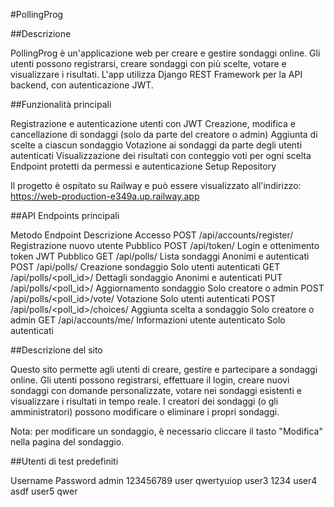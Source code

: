 #PollingProg

##Descrizione

PollingProg è un'applicazione web per creare e gestire sondaggi online.
Gli utenti possono registrarsi, creare sondaggi con più scelte, votare e visualizzare i risultati.
L'app utilizza Django REST Framework per la API backend, con autenticazione JWT.

##Funzionalità principali

Registrazione e autenticazione utenti con JWT
Creazione, modifica e cancellazione di sondaggi (solo da parte del creatore o admin)
Aggiunta di scelte a ciascun sondaggio
Votazione ai sondaggi da parte degli utenti autenticati
Visualizzazione dei risultati con conteggio voti per ogni scelta
Endpoint protetti da permessi e autenticazione
Setup Repository

Il progetto è ospitato su Railway e può essere visualizzato all'indirizzo:
https://web-production-e349a.up.railway.app

##API Endpoints principali

Metodo	Endpoint	Descrizione	Accesso
POST	/api/accounts/register/	Registrazione nuovo utente	Pubblico
POST	/api/token/	Login e ottenimento token JWT	Pubblico
GET	/api/polls/	Lista sondaggi	Anonimi e autenticati
POST	/api/polls/	Creazione sondaggio	Solo utenti autenticati
GET	/api/polls/<poll_id>/	Dettagli sondaggio	Anonimi e autenticati
PUT	/api/polls/<poll_id>/	Aggiornamento sondaggio	Solo creatore o admin
POST	/api/polls/<poll_id>/vote/	Votazione	Solo utenti autenticati
POST	/api/polls/<poll_id>/choices/	Aggiunta scelta a sondaggio	Solo creatore o admin
GET	/api/accounts/me/	Informazioni utente autenticato	Solo autenticati

##Descrizione del sito

Questo sito permette agli utenti di creare, gestire e partecipare a sondaggi online.
Gli utenti possono registrarsi, effettuare il login, creare nuovi sondaggi con domande personalizzate, votare nei sondaggi esistenti e visualizzare i risultati in tempo reale.
I creatori dei sondaggi (o gli amministratori) possono modificare o eliminare i propri sondaggi.

Nota: per modificare un sondaggio, è necessario cliccare il tasto "Modifica" nella pagina del sondaggio.

##Utenti di test predefiniti

Username	Password
admin	123456789
user	qwertyuiop
user3	1234
user4	asdf
user5	qwer



